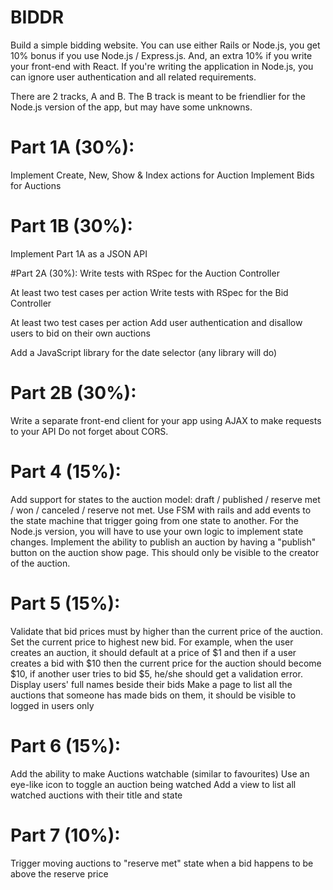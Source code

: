 # BIDDR

Build a simple bidding website. You can use either Rails or Node.js, you get 10% bonus if you use Node.js / Express.js. And, an extra 10% if you write your front-end with React. If you're writing the application in Node.js, you can ignore user authentication and all related requirements.

There are 2 tracks, A and B. The B track is meant to be friendlier for the Node.js version of the app, but may have some unknowns.

# Part 1A (30%):
Implement Create, New, Show & Index actions for Auction
Implement Bids for Auctions

# Part 1B (30%):
Implement Part 1A as a JSON API

#Part 2A (30%):
Write tests with RSpec for the Auction Controller

At least two test cases per action
Write tests with RSpec for the Bid Controller

At least two test cases per action
Add user authentication and disallow users to bid on their own auctions

Add a JavaScript library for the date selector (any library will do)

# Part 2B (30%):
Write a separate front-end client for your app using AJAX to make requests to your API
Do not forget about CORS.

# Part 4 (15%):
Add support for states to the auction model: draft / published / reserve met / won / canceled / reserve not met.
Use FSM with rails and add events to the state machine that trigger going from one state to another.
For the Node.js version, you will have to use your own logic to implement state changes.
Implement the ability to publish an auction by having a "publish" button on the auction show page. This should only be visible to the creator of the auction.

# Part 5 (15%):
Validate that bid prices must by higher than the current price of the auction. Set the current price to highest new bid. For example, when the user creates an auction, it should default at a price of $1 and then if a user creates a bid with $10 then the current price for the auction should become $10, if another user tries to bid $5, he/she should get a validation error.
Display users' full names beside their bids
Make a page to list all the auctions that someone has made bids on them, it should be visible to logged in users only

# Part 6 (15%):
Add the ability to make Auctions watchable (similar to favourites)
Use an eye-like icon to toggle an auction being watched
Add a view to list all watched auctions with their title and state

# Part 7 (10%):
Trigger moving auctions to "reserve met" state when a bid happens to be above the reserve price
